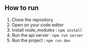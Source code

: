 ## How to run

1. Clone the repository
2. Open on your code editor
3. Install node_modules : ``` npm install ```
4. Run the api server : ``` npm run server ```
5. Run the project : ``` npm run dev ```
